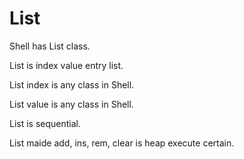 # List

Shell has List class.

List is index value entry list.

List index is any class in Shell.

List value is any class in Shell.

List is sequential.

List maide add, ins, rem, clear is heap execute certain.